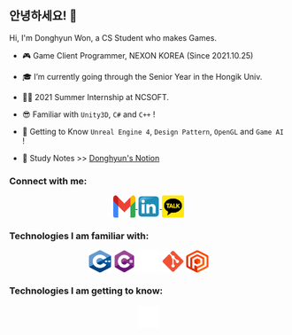 ## 안녕하세요! 👋

Hi, I'm Donghyun Won, a CS Student who makes Games. <br/>

- 🎮 Game Client Programmer, NEXON KOREA (Since 2021.10.25)

- 🎓 I’m currently going through the Senior Year in the Hongik Univ.

- 👨‍💼 2021 Summer Internship at NCSOFT.

- 😎 Familiar with `Unity3D`, `C#` and `C++` !

- 👊 Getting to Know `Unreal Engine 4`, `Design Pattern`, `OpenGL` and `Game AI` !

- 📖 Study Notes >> [Donghyun's Notion](https://www.notion.so/wondong/Hello-39e66d3c917a4545bef6a115ee9977f8 "공부노트")

### Connect with me:
<p align="center">
	<a href="mailto:ehdgus5500@gmail.com" target="_blank">
		<img align="center" src="contacts/gmail.svg" alt="gmail" height="40" width="40" />
	</a>
    <a href="https://www.linkedin.com/in/%EB%8F%99%ED%98%84-donghyun-won-%EC%9B%90-449841185/" target="_blank"">
		<img align="center" src="contacts/Linkedin.svg" alt="linkedin" height="40" width="40" />
	</a>
	<a href="https://open.kakao.com/o/sdNMrCqd" target="_blank"">
		<img align="center" src="contacts/KakaoTalk_logo.svg" alt="kakaotalk" height="40" width="40" />
	</a>
</p>


### Technologies I am familiar with:
<p align="center">
		<img align="center" src="tech/C++_Logo.svg" alt="Cpp" height="40" width="40" />
		<img align="center" src="tech/csharp.svg" alt="C#" height="40" width="40" />
    		<img align="center" src="tech/unity.png" alt="Unity" height="40" width="40" />
		<img align="center" src="tech/Git_icon.svg" alt="Git" height="40" width="40" />
		<img align="center" src="tech/plastic-scm.svg" alt="PlasticSCM" height="40" width="40" />
	</a>
</p>


### Technologies I am getting to know:
<p align="center">
		<img align="center" src="tech/unreal.png" alt="UE4" height="40" width="40" />
	</a>
</p>
